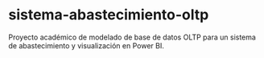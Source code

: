 # sistema-abastecimiento-oltp
Proyecto académico de modelado de base de datos OLTP para un sistema de abastecimiento y visualización en Power BI.
